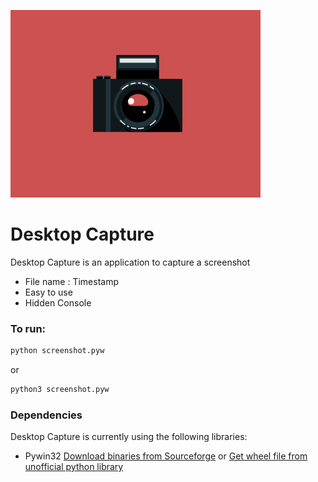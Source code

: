 ![Desktop Capture](Resources/capture.gif)

# Desktop Capture

Desktop Capture is an application to capture a screenshot

  - File name : Timestamp
  - Easy to use
  - Hidden Console

### To run:

```cmd
python screenshot.pyw
```
or
```cmd
python3 screenshot.pyw
```

### Dependencies

Desktop Capture is currently using the following libraries:

* Pywin32 [Download binaries from Sourceforge](http://sourceforge.net/projects/pywin32/files/) or [Get wheel file from unofficial python library](http://www.lfd.uci.edu/~gohlke/pythonlibs/#PyWin32)

